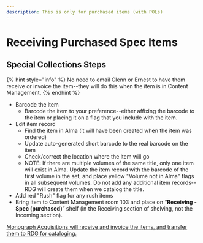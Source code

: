```yaml
---
description: This is only for purchased items (with POLs)
---
```


# Receiving Purchased Spec Items

## Special Collections Steps <a href="#docs-internal-guid-bf8da6fd-7fff-aa97-d0f9-9276637464f9" id="docs-internal-guid-bf8da6fd-7fff-aa97-d0f9-9276637464f9"></a>

{% hint style="info" %}
No need to email Glenn or Ernest to have them receive or invoice the item--they will do this when the item is in Content Management.
{% endhint %}

* Barcode the item
  * Barcode the item to your preference--either affixing the barcode to the item or placing it on a flag that you include with the item.
* Edit item record
  * Find the item in Alma (it will have been created when the item was ordered)
  * Update auto-generated short barcode to the real barcode on the item
  * Check/correct the location where the item will go
  * NOTE: If there are multiple volumes of the same title, only one item will exist in Alma. Update the item record with the barcode of the first volume in the set, and place yellow "Volume not in Alma" flags in all subsequent volumes. Do not add any additional item records--RDG will create them when we catalog the title.
* Add red "Rush" flag for any rush items
* Bring item to Content Management room 103 and place on “**Receiving - Spec (purchased)**” shelf (in the Receiving section of shelving, not the Incoming section).

[Monograph Acquisitions will receive and invoice the items, and transfer them to RDG for cataloging.](../../content-management-processes/acquisitions/receiving/receiving-items-from-spec-and-grc.md)
